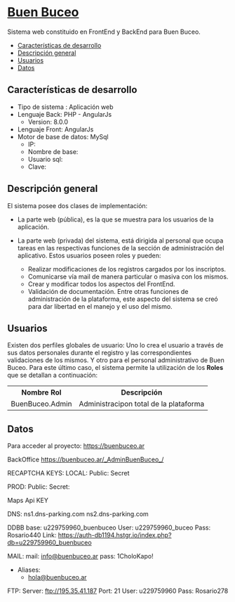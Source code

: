 # <u>Buen Buceo</u>

Sistema web constituido en FrontEnd y BackEnd para Buen Buceo.

- [Características de desarrollo](#características-de-desarrollo)
- [Descripción general](#descripción-general)
- [Usuarios](#usuarios)
- [Datos](#datos)

## Características de desarrollo

- Tipo de sistema : Aplicación web
- Lenguaje Back: PHP - AngularJs
    - Version: 8.0.0
- Lenguaje Front: AngularJs
- Motor de base de datos: MySql
    - IP:
    - Nombre de base:
    - Usuario sql:
    - Clave:

## Descripción general

El sistema posee dos clases de implementación:
- La parte web (pública), es la que se muestra para los usuarios de la aplicación.

- La parte web (privada) del sistema, está dirigida al personal que ocupa tareas en las respectivas funciones de la sección de administración del aplicativo.
  Estos usuarios poseen roles y pueden:
    - Realizar modificaciones de los registros cargados por los inscriptos.
    - Comunicarse vía mail de manera particular o masiva con los mismos.
    - Crear y modificar todos los aspectos del FrontEnd.
    - Validación de documentación.
      Entre otras funciones de administración de la plataforma, este aspecto del sistema se creó para dar libertad en el manejo y el uso del mismo.

## Usuarios

Existen dos perfiles globales de usuario:
Uno lo crea el usuario a través de sus datos personales durante el registro y las correspondientes validaciones de los mismos.
Y otro para el personal administrativo de Buen Buceo.
Para este último caso, el sistema permite la utilización de los **Roles** que se detallan a continuación:

<table>
    <th>Nombre Rol</th>
    <th>Descripción</th>
    <tr>
        <td>BuenBuceo.Admin</td>
        <td>Administracipon total de la plataforma</td>
    </tr>
</table>


## Datos

Para acceder al proyecto:
https://buenbuceo.ar

BackOffice
https://buenbuceo.ar/_AdminBuenBuceo_/

RECAPTCHA KEYS:
LOCAL:
Public:
Secret

PROD:
Public:
Secret:

Maps Api KEY 

DNS:
ns1.dns-parking.com
ns2.dns-parking.com 

DDBB
base: u229759960_buenbuceo
User: u229759960_buceo
Pass: Rosario440
Link: https://auth-db1194.hstgr.io/index.php?db=u229759960_buenbuceo 

MAIL:
mail: info@buenbuceo.ar
pass: 1CholoKapo!

- Aliases:
    - hola@buenbuceo.ar


FTP:
Server: ftp://195.35.41.187
Port: 21
User: u229759960 
Pass: Rosario278